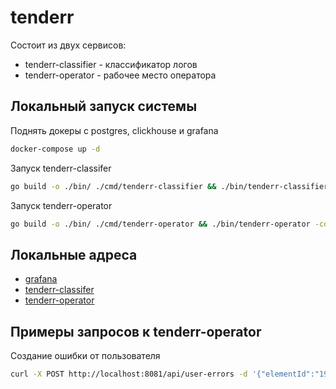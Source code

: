 # tenderr

Состоит из двух сервисов:
* tenderr-classifier - классификатор логов
* tenderr-operator - рабочее место оператора

## Локальный запуск системы

Поднять докеры с postgres, clickhouse и grafana 
```bash
docker-compose up -d
```

Запуск tenderr-classifer
```bash
go build -o ./bin/ ./cmd/tenderr-classifier && ./bin/tenderr-classifier -config ./services/classifier/config.example.yaml
```

Запуск tenderr-operator
```bash
go build -o ./bin/ ./cmd/tenderr-operator && ./bin/tenderr-operator -config ./services/operator/config.example.yaml
```

## Локальные адреса

* [grafana](http://localhost:3000)
* [tenderr-classifer](http://localhost:8080)
* [tenderr-operator](http://localhost:8081)

## Примеры запросов к tenderr-operator

Создание ошибки от пользователя
```bash
curl -X POST http://localhost:8081/api/user-errors -d '{"elementId":"1946d729e2ddc19eeb747ad19561f8f9","message":"Не работает кнопка продолжить","contact":{"type":"telegram","data":"@dimuls"}}'
```